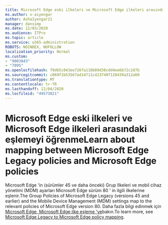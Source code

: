 ```yaml
---
title: Microsoft Edge eski ilkeleri ve Microsoft Edge ilkeleri arasındaki eşlemeyi öğrenme
ms.author: v-aiyengar
author: AshaIyengar21
manager: dansimp
ms.date: 12/03/2020
ms.audience: ITPro
ms.topic: article
ms.service: o365-administration
ROBOTS: NOINDEX, NOFOLLOW
localization_priority: Normal
ms.custom:
- "9003843"
- "7095"
ms.openlocfilehash: f9d65c043ee726fa110b09d38cdd4ee6b72c2d7b
ms.sourcegitcommit: c069f1b53567ad14711c423740f120439a312a60
ms.translationtype: MT
ms.contentlocale: tr-TR
ms.lasthandoff: 12/04/2020
ms.locfileid: "49573821"
---
```

# <a name="learn-about-mapping-between-microsoft-edge-legacy-policies-and-microsoft-edge-policies"></a><span data-ttu-id="6085f-102">Microsoft Edge eski ilkeleri ve Microsoft Edge ilkeleri arasındaki eşlemeyi öğrenme</span><span class="sxs-lookup"><span data-stu-id="6085f-102">Learn about mapping between Microsoft Edge Legacy policies and Microsoft Edge policies</span></span>

<span data-ttu-id="6085f-103">Microsoft Edge 'in (sürümler 45 ve daha önceki) Grup Ilkeleri ve mobil cihaz yönetimi (MDM) ayarları Microsoft Edge sürüm 80 ' in ilgili ilkelerine eşlenir.</span><span class="sxs-lookup"><span data-stu-id="6085f-103">The Group Policies of Microsoft Edge Legacy (versions 45 and earlier) and the Mobile Device Management (MDM) settings map to the relevant policies of Microsoft Edge version 80.</span></span> <span data-ttu-id="6085f-104">Daha fazla bilgi edinmek için [Microsoft Edge, Microsoft Edge ilke eşleme 'ye](https://go.microsoft.com/fwlink/?linkid=2141665)bakın.</span><span class="sxs-lookup"><span data-stu-id="6085f-104">To learn more, see [Microsoft Edge Legacy to Microsoft Edge policy mapping](https://go.microsoft.com/fwlink/?linkid=2141665).</span></span>